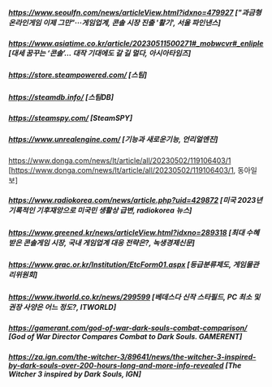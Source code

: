 ##### https://www.seoulfn.com/news/articleView.html?idxno=479927 ["과금형 온라인게임 이제 그만"···게임업계, 콘솔 시장 진출 '활기', 서울 파인낸스]
##### https://www.asiatime.co.kr/article/20230511500271#_mobwcvr#_enliple [대세 꿈꾸는 ‘콘솔’… 대작 기대에도 갈 길 멀다, 아시아타임즈]
##### https://store.steampowered.com/ [스팀]
##### https://steamdb.info/ [스팀DB]
##### https://steamspy.com/ [SteamSPY]
##### https://www.unrealengine.com/ [기능과 새로운기능, 언리얼엔진]
https://www.donga.com/news/It/article/all/20230502/119106403/1 [https://www.donga.com/news/It/article/all/20230502/119106403/1, 동아일보]
##### https://www.radiokorea.com/news/article.php?uid=429872 [미국 2023년 기록적인 기후재앙으로 미국민 생활상 급변, radiokorea 뉴스]
##### https://www.greened.kr/news/articleView.html?idxno=289318 [최대 수혜 받은 콘솔게임 시장, 국내 게임업계 대응 전략은?, 녹생경제신문]
##### https://www.grac.or.kr/Institution/EtcForm01.aspx [등급분류제도, 게임물관리위원회]
##### https://www.itworld.co.kr/news/299599 [베데스다 신작 스타필드, PC 최소 및 권장 사양은 어느 정도?, ITWORLD]
##### https://gamerant.com/god-of-war-dark-souls-combat-comparison/ [God of War Director Compares Combat to Dark Souls. GAMERENT]
##### https://za.ign.com/the-witcher-3/89641/news/the-witcher-3-inspired-by-dark-souls-over-200-hours-long-and-more-info-revealed [The Witcher 3 inspired by Dark Souls, IGN]
